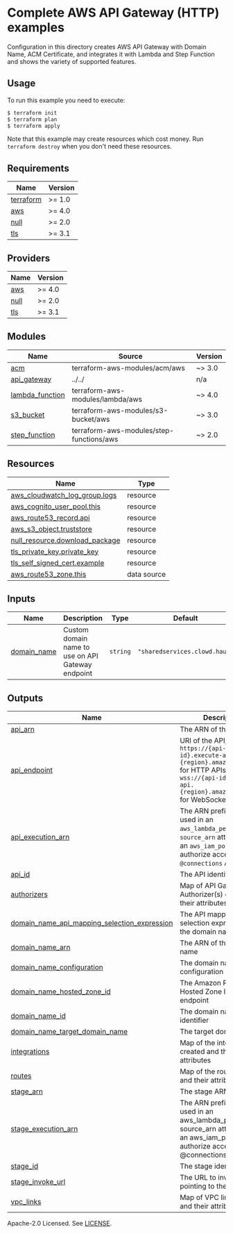 # Complete AWS API Gateway (HTTP) examples

Configuration in this directory creates AWS API Gateway with Domain Name, ACM Certificate, and integrates it with Lambda and Step Function and shows the variety of supported features.

## Usage

To run this example you need to execute:

```bash
$ terraform init
$ terraform plan
$ terraform apply
```

Note that this example may create resources which cost money. Run `terraform destroy` when you don't need these resources.

<!-- BEGINNING OF PRE-COMMIT-TERRAFORM DOCS HOOK -->
## Requirements

| Name | Version |
|------|---------|
| <a name="requirement_terraform"></a> [terraform](#requirement\_terraform) | >= 1.0 |
| <a name="requirement_aws"></a> [aws](#requirement\_aws) | >= 4.0 |
| <a name="requirement_null"></a> [null](#requirement\_null) | >= 2.0 |
| <a name="requirement_tls"></a> [tls](#requirement\_tls) | >= 3.1 |

## Providers

| Name | Version |
|------|---------|
| <a name="provider_aws"></a> [aws](#provider\_aws) | >= 4.0 |
| <a name="provider_null"></a> [null](#provider\_null) | >= 2.0 |
| <a name="provider_tls"></a> [tls](#provider\_tls) | >= 3.1 |

## Modules

| Name | Source | Version |
|------|--------|---------|
| <a name="module_acm"></a> [acm](#module\_acm) | terraform-aws-modules/acm/aws | ~> 3.0 |
| <a name="module_api_gateway"></a> [api\_gateway](#module\_api\_gateway) | ../../ | n/a |
| <a name="module_lambda_function"></a> [lambda\_function](#module\_lambda\_function) | terraform-aws-modules/lambda/aws | ~> 4.0 |
| <a name="module_s3_bucket"></a> [s3\_bucket](#module\_s3\_bucket) | terraform-aws-modules/s3-bucket/aws | ~> 3.0 |
| <a name="module_step_function"></a> [step\_function](#module\_step\_function) | terraform-aws-modules/step-functions/aws | ~> 2.0 |

## Resources

| Name | Type |
|------|------|
| [aws_cloudwatch_log_group.logs](https://registry.terraform.io/providers/hashicorp/aws/latest/docs/resources/cloudwatch_log_group) | resource |
| [aws_cognito_user_pool.this](https://registry.terraform.io/providers/hashicorp/aws/latest/docs/resources/cognito_user_pool) | resource |
| [aws_route53_record.api](https://registry.terraform.io/providers/hashicorp/aws/latest/docs/resources/route53_record) | resource |
| [aws_s3_object.truststore](https://registry.terraform.io/providers/hashicorp/aws/latest/docs/resources/s3_object) | resource |
| [null_resource.download_package](https://registry.terraform.io/providers/hashicorp/null/latest/docs/resources/resource) | resource |
| [tls_private_key.private_key](https://registry.terraform.io/providers/hashicorp/tls/latest/docs/resources/private_key) | resource |
| [tls_self_signed_cert.example](https://registry.terraform.io/providers/hashicorp/tls/latest/docs/resources/self_signed_cert) | resource |
| [aws_route53_zone.this](https://registry.terraform.io/providers/hashicorp/aws/latest/docs/data-sources/route53_zone) | data source |

## Inputs

| Name | Description | Type | Default | Required |
|------|-------------|------|---------|:--------:|
| <a name="input_domain_name"></a> [domain\_name](#input\_domain\_name) | Custom domain name to use on API Gateway endpoint | `string` | `"sharedservices.clowd.haus"` | no |

## Outputs

| Name | Description |
|------|-------------|
| <a name="output_api_arn"></a> [api\_arn](#output\_api\_arn) | The ARN of the API |
| <a name="output_api_endpoint"></a> [api\_endpoint](#output\_api\_endpoint) | URI of the API, of the form `https://{api-id}.execute-api.{region}.amazonaws.com` for HTTP APIs and `wss://{api-id}.execute-api.{region}.amazonaws.com` for WebSocket APIs |
| <a name="output_api_execution_arn"></a> [api\_execution\_arn](#output\_api\_execution\_arn) | The ARN prefix to be used in an `aws_lambda_permission`'s `source_arn` attribute or in an `aws_iam_policy` to authorize access to the `@connections` API |
| <a name="output_api_id"></a> [api\_id](#output\_api\_id) | The API identifier |
| <a name="output_authorizers"></a> [authorizers](#output\_authorizers) | Map of API Gateway Authorizer(s) created and their attributes |
| <a name="output_domain_name_api_mapping_selection_expression"></a> [domain\_name\_api\_mapping\_selection\_expression](#output\_domain\_name\_api\_mapping\_selection\_expression) | The API mapping selection expression for the domain name |
| <a name="output_domain_name_arn"></a> [domain\_name\_arn](#output\_domain\_name\_arn) | The ARN of the domain name |
| <a name="output_domain_name_configuration"></a> [domain\_name\_configuration](#output\_domain\_name\_configuration) | The domain name configuration |
| <a name="output_domain_name_hosted_zone_id"></a> [domain\_name\_hosted\_zone\_id](#output\_domain\_name\_hosted\_zone\_id) | The Amazon Route 53 Hosted Zone ID of the endpoint |
| <a name="output_domain_name_id"></a> [domain\_name\_id](#output\_domain\_name\_id) | The domain name identifier |
| <a name="output_domain_name_target_domain_name"></a> [domain\_name\_target\_domain\_name](#output\_domain\_name\_target\_domain\_name) | The target domain name |
| <a name="output_integrations"></a> [integrations](#output\_integrations) | Map of the integrations created and their attributes |
| <a name="output_routes"></a> [routes](#output\_routes) | Map of the routes created and their attributes |
| <a name="output_stage_arn"></a> [stage\_arn](#output\_stage\_arn) | The stage ARN |
| <a name="output_stage_execution_arn"></a> [stage\_execution\_arn](#output\_stage\_execution\_arn) | The ARN prefix to be used in an aws\_lambda\_permission's source\_arn attribute or in an aws\_iam\_policy to authorize access to the @connections API |
| <a name="output_stage_id"></a> [stage\_id](#output\_stage\_id) | The stage identifier |
| <a name="output_stage_invoke_url"></a> [stage\_invoke\_url](#output\_stage\_invoke\_url) | The URL to invoke the API pointing to the stage |
| <a name="output_vpc_links"></a> [vpc\_links](#output\_vpc\_links) | Map of VPC links created and their attributes |
<!-- END OF PRE-COMMIT-TERRAFORM DOCS HOOK -->

Apache-2.0 Licensed. See [LICENSE](https://github.com/terraform-aws-modules/terraform-aws-apigateway-v2/blob/master/LICENSE).
